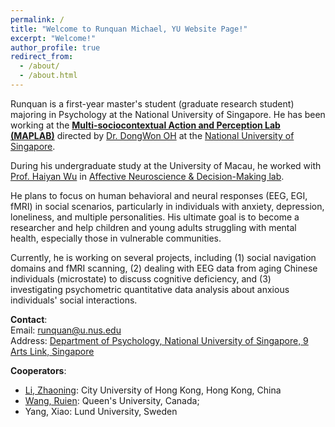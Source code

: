 ```yaml
---
permalink: /
title: "Welcome to Runquan Michael, YU Website Page!"
excerpt: "Welcome!"
author_profile: true
redirect_from: 
  - /about/
  - /about.html
---
```

Runquan is a first-year master's student (graduate research student) majoring in Psychology at the National University of Singapore. He has been working at the [**Multi-sociocontextual Action and Perception Lab (MAPLAB)**](https://www.oh-lab.com/) directed by [Dr. DongWon OH](https://fass.nus.edu.sg/psy/people/oh-dongwon/) at the [National University of Singapore](https://nus.edu.sg/).

During his undergraduate study at the University of Macau, he worked with [Prof. Haiyan Wu](https://ccbs.ici.um.edu.mo/prof-haiyan-wu/) in [Affective Neuroscience & Decision-Making lab](https://andlab-um.com/). 

He plans to focus on human behavioral and neural responses (EEG, EGI, fMRI) in social scenarios, particularly in individuals with anxiety, depression, loneliness, and multiple personalities. His ultimate goal is to become a researcher and help children and young adults struggling with mental health, especially those in vulnerable communities.

Currently, he is working on several projects, including (1) social navigation domains and fMRI scanning, (2) dealing with EEG data from aging Chinese individuals (microstate) to discuss cognitive deficiency, and (3) investigating psychometric quantitative data analysis about anxious individuals' social interactions.

**Contact**:\
Email: [runquan@u.nus.edu](https://mail.google.com/mail/)\
Address: [Department of Psychology, National University of Singapore, 9 Arts Link, Singapore](https://www.google.com.hk/maps/place/Psychology+Department/@1.2945751,103.7718346,15z/data=!4m6!3m5!1s0x31da1af92e0c5c6d:0x937bc165ac66047e!8m2!3d1.2945751!4d103.7718346!16s%2Fg%2F11cs6cm596?entry=ttu)

**Cooperators**:
- [Li, Zhaoning](https://zhaoning.li/): City University of Hong Kong, Hong Kong, China
- [Wang, Ruien](https://rainneuro.github.io/): Queen's University, Canada;
- Yang, Xiao: Lund University, Sweden
